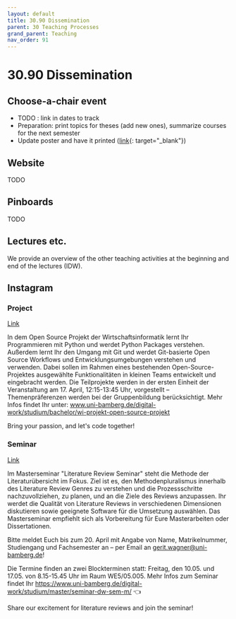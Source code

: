 ```yaml
---
layout: default
title: 30.90 Dissemination
parent: 30 Teaching Processes
grand_parent: Teaching
nav_order: 91
---
```


# 30.90 Dissemination

## Choose-a-chair event

- TODO : link in dates to track
- Preparation: print topics for theses (add new ones), summarize courses for the next semester
- Update poster and have it printed ([link](https://github.com/digital-work-lab/handbook/tree/main/assets/docs/teaching-poster){: target="_blank"})

## Website

TODO

## Pinboards

TODO

## Lectures etc.

We provide an overview of the other teaching activities at the beginning and end of the lectures (IDW).

## Instagram

### Project

[Link](https://www.instagram.com/informatik_unibamberg/p/CyQd-OXIl9R/)

In dem Open Source Projekt der Wirtschaftsinformatik lernt Ihr Programmieren mit Python und werdet Python Packages verstehen. Außerdem lernt Ihr den Umgang mit Git und werdet Git-basierte Open Source Workflows und Entwicklungsumgebungen verstehen und verwenden. Dabei sollen im Rahmen eines bestehenden Open-Source-Projektes ausgewählte Funktionalitäten in kleinen Teams entwickelt und eingebracht werden. Die Teilprojekte werden in der ersten Einheit der Veranstaltung am 17. April, 12:15-13:45 Uhr, vorgestellt – Themenpräferenzen werden bei der Gruppenbildung berücksichtigt. Mehr Infos findet Ihr unter: www.uni-bamberg.de/digital-work/studium/bachelor/wi-projekt-open-source-projekt

Bring your passion, and let's code together!

### Seminar

[Link](https://www.instagram.com/informatik_unibamberg/p/CyRI7QLvxWB/)

Im Masterseminar "Literature Review Seminar" steht die Methode der Literaturübersicht im Fokus. Ziel ist es, den Methodenpluralismus innerhalb des Literature Review Genres zu verstehen und die Prozessschritte nachzuvollziehen, zu planen, und an die Ziele des Reviews anzupassen. Ihr werdet die Qualität von Literature Reviews in verschiedenen Dimensionen diskutieren sowie geeignete Software für die Umsetzung auswählen.
Das Masterseminar empfiehlt sich als Vorbereitung für Eure Masterarbeiten oder Dissertationen.

Bitte meldet Euch bis zum 20. April mit Angabe von Name, Matrikelnummer, Studiengang und Fachsemester an – per Email an gerit.wagner@uni-bamberg.de!

Die Termine finden an zwei Blockterminen statt: Freitag, den 10.05. und 17.05. von 8.15-15.45 Uhr im Raum WE5/05.005. Mehr Infos zum Seminar findet Ihr https://www.uni-bamberg.de/digital-work/studium/master/seminar-dw-sem-m/ 👈

Share our excitement for literature reviews and join the seminar!

